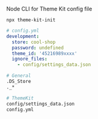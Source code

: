 Node CLI for Theme Kit config file

```
npx theme-kit-init
```

```yml
# config.yml
development:
  store: cool-shop
  password: undefined
  theme_id: '45216989xxxx'
  ignore_files:
    - config/settings_data.json
```

```sh
# General
.DS_Store
._*

# ThemeKit
config/settings_data.json
config.yml
```
